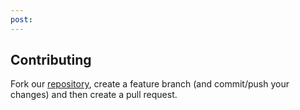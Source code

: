 ```yaml
---
post: 
---
```


## Contributing

Fork our [repository](https://github.com/cloud66/cx), create a feature branch (and commit/push your changes) and then create a pull request.
